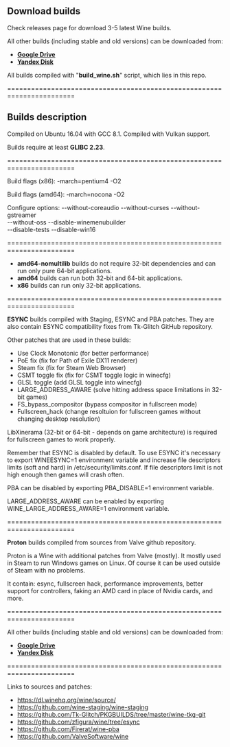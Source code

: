 ## Download builds

Check releases page for download 3-5 latest Wine builds.

All other builds (including stable and old versions) can be downloaded from: 
* **[Google Drive](https://drive.google.com/drive/folders/1HkgqEEdAkCSYUCRFN64GGFTLF7H_Q5Xr)** 
* **[Yandex Disk](https://yadi.sk/d/IrofgqFSqHsPu/wine_builds)**

All builds compiled with "**build_wine.sh**" script, which lies in this repo.

=======================================================================

## Builds description

Compiled on Ubuntu 16.04 with GCC 8.1. Compiled with Vulkan support.

Builds require at least **GLIBC 2.23**.

=======================================================================

Build flags (x86): -march=pentium4 -O2

Build flags (amd64): -march=nocona -O2

Configure options: --without-coreaudio --without-curses --without-gstreamer \
					--without-oss --disable-winemenubuilder \
					--disable-tests --disable-win16

=======================================================================

* **amd64-nomultilib** builds do not require 32-bit dependencies and can
run only pure 64-bit applications.
* **amd64** builds can run both 32-bit and 64-bit applications.
* **x86** builds can run only 32-bit applications.

=======================================================================

**ESYNC** builds compiled with Staging, ESYNC and PBA patches.
They are also contain ESYNC compatibility fixes from Tk-Glitch
GitHub repository.

Other patches that are used in these builds:

* Use Clock Monotonic		(for better performance)
* PoE fix			(fix for Path of Exile DX11 renderer)
* Steam fix			(fix for Steam Web Browser)
* CSMT toggle fix		(fix for CSMT toggle logic in winecfg)
* GLSL toggle			(add GLSL toggle into winecfg)
* LARGE_ADDRESS_AWARE		(solve hitting address space limitations in 32-bit games)
* FS_bypass_compositor		(bypass compositor in fullscreen mode)
* Fullscreen_hack		(change resoltuion for fullscreen games without changing desktop resolution)

LibXinerama (32-bit or 64-bit - depends on game architecture) is required
for fullscreen games to work properly.

Remember that ESYNC is disabled by default. To use ESYNC it's necessary to export
WINEESYNC=1 environment variable and increase file descriptors limits (soft and hard)
in /etc/security/limits.conf. If file descriptors limit is not high enough 
then games will crash often.

PBA can be disabled by exporting PBA_DISABLE=1 environment variable.

LARGE_ADDRESS_AWARE can be enabled by exporting WINE_LARGE_ADDRESS_AWARE=1
environment variable.

=======================================================================

**Proton** builds compiled from sources from Valve github repository.

Proton is a Wine with additional patches from Valve (mostly). It mostly
used in Steam to run Windows games on Linux. Of course it can be used
outside of Steam with no problems.

It contain: esync, fullscreen hack, performance improvements,
better support for controllers, faking an AMD card in place of Nvidia
cards, and more.

=======================================================================

All other builds (including stable and old versions) can be downloaded from: 
* **[Google Drive](https://drive.google.com/drive/folders/1HkgqEEdAkCSYUCRFN64GGFTLF7H_Q5Xr)** 
* **[Yandex Disk](https://yadi.sk/d/IrofgqFSqHsPu/wine_builds)**

=======================================================================

Links to sources and patches:

* https://dl.winehq.org/wine/source/
* https://github.com/wine-staging/wine-staging
* https://github.com/Tk-Glitch/PKGBUILDS/tree/master/wine-tkg-git
* https://github.com/zfigura/wine/tree/esync
* https://github.com/Firerat/wine-pba
* https://github.com/ValveSoftware/wine
